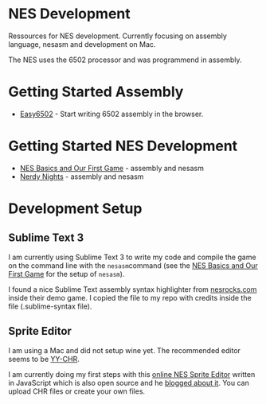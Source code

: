 # NES Development
Ressources for NES development. Currently focusing on assembly language, nesasm and development on Mac.

The NES uses the 6502 processor and was programmend in assembly.

# Getting Started Assembly
* [Easy6502](https://skilldrick.github.io/easy6502/) - Start writing 6502 assembly in the browser.

# Getting Started NES Development
* [NES Basics and Our First Game](http://thevirtualmountain.com/nes/2017/03/08/nes-basics-and-our-first-game.html) - assembly and nesasm
* [Nerdy Nights](https://nerdy-nights.nes.science/) - assembly and nesasm

# Development Setup
## Sublime Text 3
I am currently using Sublime Text 3 to write my code and compile the game on the command line with the ```nesasm```command (see the [NES Basics and Our First Game](http://thevirtualmountain.com/nes/2017/03/08/nes-basics-and-our-first-game.html) for the setup of ```nesasm```). 

I found a nice Sublime Text assembly syntax highlighter from [nesrocks.com](https://nesrocks.com/blog/nes-homebrew-source-code/#more-412) inside their demo game. I copied the file to my repo with credits inside the file (.sublime-syntax file).

## Sprite Editor
I am using a Mac and did not setup wine yet. The recommended editor seems to be [YY-CHR](https://www.smwcentral.net/?p=section&a=details&id=22338). 

I am currently doing my first steps with this [online NES Sprite Editor](https://erikonarheim.com/NES-Sprite-Editor/) written in JavaScript which is also open source and he [blogged about it](https://erikonarheim.com/posts/nes-sprite-editor). You can upload CHR files or create your own files.
